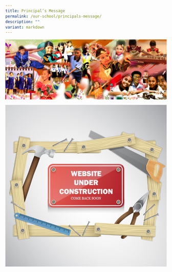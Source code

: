 ```yaml
---
title: Principal’s Message
permalink: /our-school/principals-message/
description: ""
variant: markdown
---
```

![](/images/Info%20Pic/School%20all%20around.png)




![](/images/_Pngtree_vector_illustration_background_of_website_3540949.jpg)


